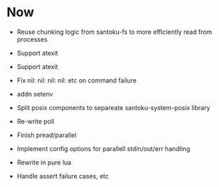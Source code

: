 # Now

- Reuse chunking logic from santoku-fs to more efficiently read from processes
- Support atexit

- Support atexit
- Fix nil: nil: nil: nil: etc on command failure
- addn setenv
- Split posix components to separeate santoku-system-posix library
- Re-write poll
- Finish pread/parallel
- Implement config options for parallell stdin/out/err handling

- Rewrite in pure lua
- Handle assert failure cases, etc
